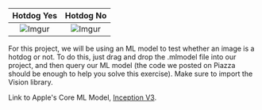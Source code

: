 Hotdog Yes            |  Hotdog No
:-------------------------:|:-------------------------:
![Imgur](https://i.imgur.com/BQGigmx.png)  |  ![Imgur](https://i.imgur.com/lXU0hTR.png)

For this project, we will be using an ML model to test whether an image is a hotdog or not.
To do this, just drag and drop the .mlmodel file into our project, and then query our ML model (the code we posted on Piazza should be enough to help you solve this exercise). Make sure to import the Vision library.

Link to Apple's Core ML Model, [Inception V3](https://developer.apple.com/machine-learning/build-run-models/).
